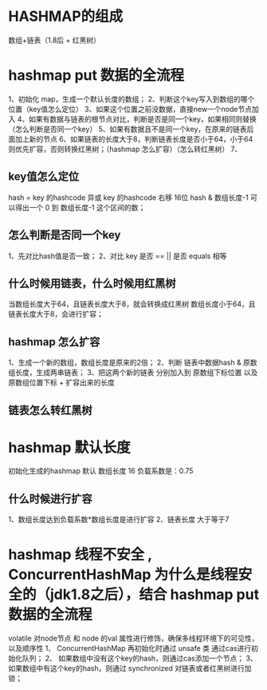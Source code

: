 # HASHMAP的组成
数组+链表（1.8后 + 红黑树）

# hashmap put 数据的全流程
1、初始化 map，生成一个默认长度的数组；
2、判断这个key写入到数组的哪个位置（key值怎么定位）
3、如果这个位置之前没数据，直接new一个node节点加入
4、如果有数据与链表的根节点对比，判断是否是同一个key，如果相同则替换（怎么判断是否同一个key）
5、如果有数据且不是同一个key，在原来的链表后面加上新的节点
6、如果链表的长度大于8，判断链表长度是否小于64，小于64则优先扩容，否则转换红黑树；（hashmap 怎么扩容）（怎么转红黑树）
7、

## key值怎么定位
hash = key 的hashcode  异或  key 的hashcode 右移 16位
hash & 数组长度-1 可以得出一个 0 到 数组长度-1 这个区间的数；

## 怎么判断是否同一个key
1、先对比hash值是否一致；
2、对比 key 是否 == || 是否 equals 相等 

## 什么时候用链表，什么时候用红黑树
当数组长度大于64，且链表长度大于8，就会转换成红黑树
数组长度小于64，且链表长度大于8，会进行扩容；

## hashmap 怎么扩容
1、生成一个新的数组，数组长度是原来的2倍；
2、判断 链表中数据hash & 原数组长度，生成两串链表；
3、把这两个新的链表 分别加入到 原数组下标位置 以及 原数组位置下标 + 扩容出来的长度 

## 链表怎么转红黑树


# hashmap 默认长度
初始化生成的hashmap 默认 数组长度 16
负载系数是：0.75

## 什么时候进行扩容
1、数组长度达到负载系数*数组长度是进行扩容
2、链表长度 大于等于7

# hashmap 线程不安全 , ConcurrentHashMap 为什么是线程安全的（jdk1.8之后），结合 hashmap  put 数据的全流程
volatile 对node节点 和  node 的val 属性进行修饰，确保多线程环境下的可见性，以及顺序性
1、 ConcurrentHashMap 再初始化时通过 unsafe 类 通过cas进行初始化队列；
2、 如果数组中没有这个key的hash，则通过cas添加一个节点；
3、 如果数组中有这个key的hash，则通过 synchronized 对链表或者红黑树进行加锁；



